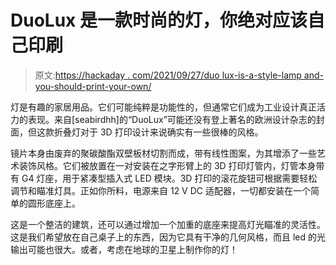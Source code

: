# DuoLux 是一款时尚的灯，你绝对应该自己印刷

> 原文:[https://hackaday . com/2021/09/27/duo lux-is-a-style-lamp and-you-should-print-your-own/](https://hackaday.com/2021/09/27/duolux-is-a-stylish-lamp-and-you-should-definitely-print-your-own/)

灯是有趣的家居用品。它们可能纯粹是功能性的，但通常它们成为工业设计真正活力的表现。来自[seabirdhh]的“DuoLux”可能还没有登上著名的欧洲设计杂志的封面，但这款折叠灯对于 3D 打印设计来说确实有一些很棒的风格。

镜片本身由废弃的聚碳酸酯双壁板材切割而成，带有线性图案，为其增添了一些艺术装饰风格。它们被放置在一对安装在之字形臂上的 3D 打印灯管内，灯管本身带有 G4 灯座，用于紧凑型插入式 LED 模块。3D 打印的滚花旋钮可根据需要轻松调节和瞄准灯具。正如你所料，电源来自 12 V DC 适配器，一切都安装在一个简单的圆形底座上。

这是一个整洁的建筑，还可以通过增加一个加重的底座来提高灯光瞄准的灵活性。这是我们希望放在自己桌子上的东西，因为它具有干净的几何风格，而且 led 的光输出可能也很大。或者，考虑在地球的卫星上制作你的灯！